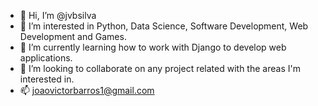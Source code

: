 - 👋 Hi, I’m @jvbsilva
- 👀 I’m interested in Python, Data Science, Software Development, Web Development and Games.
- 🌱 I’m currently learning how to work with Django to develop web applications.
- 💞️ I’m looking to collaborate on any project related with the areas I'm interested in.
- 📫 joaovictorbarros1@gmail.com

<!---
jvbsilva/jvbsilva is a ✨ special ✨ repository because its `README.md` (this file) appears on your GitHub profile.
You can click the Preview link to take a look at your changes.
--->

